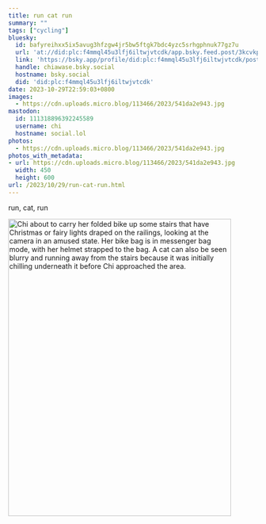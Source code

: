 ```yaml
---
title: run cat run
summary: ""
tags: ["cycling"]
bluesky:
  id: bafyreihxx5ix5avug3hfzgw4jr5bw5ftgk7bdc4yzc5srhgphnuk77gz7u
  url: 'at://did:plc:f4mmql45u3lfj6iltwjvtcdk/app.bsky.feed.post/3kcvkpctumf25'
  link: 'https://bsky.app/profile/did:plc:f4mmql45u3lfj6iltwjvtcdk/post/3kcvkpctumf25'
  handle: chiawase.bsky.social
  hostname: bsky.social
  did: 'did:plc:f4mmql45u3lfj6iltwjvtcdk'
date: 2023-10-29T22:59:03+0800
images:
  - https://cdn.uploads.micro.blog/113466/2023/541da2e943.jpg
mastodon:
  id: 111318896392245589
  username: chi
  hostname: social.lol
photos:
  - https://cdn.uploads.micro.blog/113466/2023/541da2e943.jpg
photos_with_metadata:
- url: https://cdn.uploads.micro.blog/113466/2023/541da2e943.jpg
  width: 450
  height: 600
url: /2023/10/29/run-cat-run.html
---
```


run, cat, run

<img src="/img/uploads/2023/541da2e943.jpg" width="450" height="600" alt="Chi about to carry her folded bike up some stairs that have Christmas or fairy lights draped on the railings, looking at the camera in an amused state. Her bike bag is in messenger bag mode, with her helmet strapped to the bag. A cat can also be seen blurry and running away from the stairs because it was initially chilling underneath it before Chi approached the area.">
